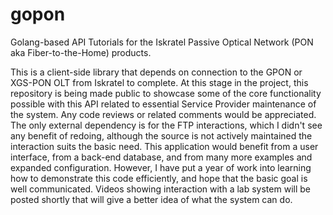# gopon
Golang-based API Tutorials for the Iskratel Passive Optical Network (PON aka Fiber-to-the-Home) products.

This is a client-side library that depends on connection to the GPON or XGS-PON OLT from Iskratel to complete. At this stage in the project, this repository is being made public to showcase some of the core functionality possible with this API related to essential Service Provider maintenance of the system. Any code reviews or related comments would be appreciated. The only external dependency is for the FTP interactions, which I didn't see any benefit of redoing, although the source is not actively maintained the interaction suits the basic need. This application would benefit from a user interface, from a back-end database, and from many more examples and expanded configuration. However, I have put a year of work into learning how to demonstrate this code efficiently, and hope that the basic goal is well communicated. Videos showing interaction with a lab system will be posted shortly that will give a better idea of what the system can do.
